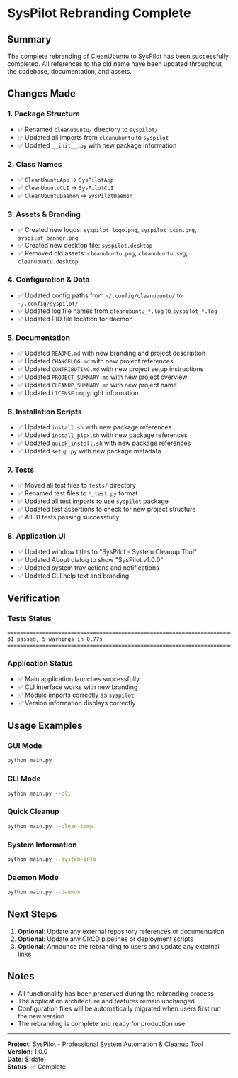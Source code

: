 # SysPilot Rebranding Complete

## Summary
The complete rebranding of CleanUbuntu to SysPilot has been successfully completed. All references to the old name have been updated throughout the codebase, documentation, and assets.

## Changes Made

### 1. Package Structure
- ✅ Renamed `cleanubuntu/` directory to `syspilot/`
- ✅ Updated all imports from `cleanubuntu` to `syspilot`
- ✅ Updated `__init__.py` with new package information

### 2. Class Names
- ✅ `CleanUbuntuApp` → `SysPilotApp`
- ✅ `CleanUbuntuCLI` → `SysPilotCLI`
- ✅ `CleanUbuntuDaemon` → `SysPilotDaemon`

### 3. Assets & Branding
- ✅ Created new logos: `syspilot_logo.png`, `syspilot_icon.png`, `syspilot_banner.png`
- ✅ Created new desktop file: `syspilot.desktop`
- ✅ Removed old assets: `cleanubuntu.png`, `cleanubuntu.svg`, `cleanubuntu.desktop`

### 4. Configuration & Data
- ✅ Updated config paths from `~/.config/cleanubuntu/` to `~/.config/syspilot/`
- ✅ Updated log file names from `cleanubuntu_*.log` to `syspilot_*.log`
- ✅ Updated PID file location for daemon

### 5. Documentation
- ✅ Updated `README.md` with new branding and project description
- ✅ Updated `CHANGELOG.md` with new project references
- ✅ Updated `CONTRIBUTING.md` with new project setup instructions
- ✅ Updated `PROJECT_SUMMARY.md` with new project overview
- ✅ Updated `CLEANUP_SUMMARY.md` with new project name
- ✅ Updated `LICENSE` copyright information

### 6. Installation Scripts
- ✅ Updated `install.sh` with new package references
- ✅ Updated `install_pipx.sh` with new package references
- ✅ Updated `quick_install.sh` with new package references
- ✅ Updated `setup.py` with new package metadata

### 7. Tests
- ✅ Moved all test files to `tests/` directory
- ✅ Renamed test files to `*_test.py` format
- ✅ Updated all test imports to use `syspilot` package
- ✅ Updated test assertions to check for new project structure
- ✅ All 31 tests passing successfully

### 8. Application UI
- ✅ Updated window titles to "SysPilot - System Cleanup Tool"
- ✅ Updated About dialog to show "SysPilot v1.0.0"
- ✅ Updated system tray actions and notifications
- ✅ Updated CLI help text and branding

## Verification

### Tests Status
```
===============================================================================
31 passed, 5 warnings in 0.77s
===============================================================================
```

### Application Status
- ✅ Main application launches successfully
- ✅ CLI interface works with new branding
- ✅ Module imports correctly as `syspilot`
- ✅ Version information displays correctly

## Usage Examples

### GUI Mode
```bash
python main.py
```

### CLI Mode
```bash
python main.py --cli
```

### Quick Cleanup
```bash
python main.py --clean-temp
```

### System Information
```bash
python main.py --system-info
```

### Daemon Mode
```bash
python main.py --daemon
```

## Next Steps

1. **Optional**: Update any external repository references or documentation
2. **Optional**: Update any CI/CD pipelines or deployment scripts
3. **Optional**: Announce the rebranding to users and update any external links

## Notes

- All functionality has been preserved during the rebranding process
- The application architecture and features remain unchanged
- Configuration files will be automatically migrated when users first run the new version
- The rebranding is complete and ready for production use

---

**Project**: SysPilot - Professional System Automation & Cleanup Tool  
**Version**: 1.0.0  
**Date**: $(date)  
**Status**: ✅ Complete

